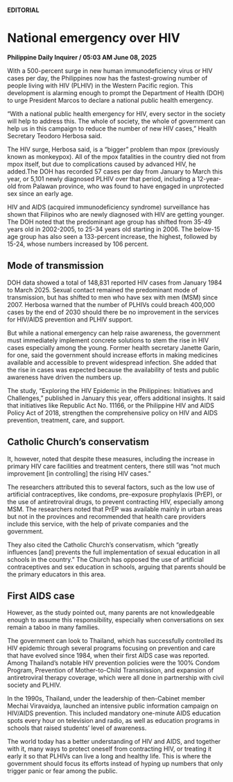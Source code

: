 **EDITORIAL**

# National emergency over HIV

****Philippine Daily Inquirer / 05:03 AM June 08, 2025****

With a 500-percent surge in new human immunodeficiency virus or HIV cases per day, the Philippines now has the fastest-growing number of people living with HIV (PLHIV) in the Western Pacific region. This development is alarming enough to prompt the Department of Health (DOH) to urge President Marcos to declare a national public health emergency.

“With a national public health emergency for HIV, every sector in the society will help to address this. The whole of society, the whole of government can help us in this campaign to reduce the number of new HIV cases,” Health Secretary Teodoro Herbosa said.

The HIV surge, Herbosa said, is a “bigger” problem than mpox (previously known as monkeypox). All of the mpox fatalities in the country died not from mpox itself, but due to complications caused by advanced HIV, he added.The DOH has recorded 57 cases per day from January to March this year, or 5,101 newly diagnosed PLHIV over that period, including a 12-year-old from Palawan province, who was found to have engaged in unprotected sex since an early age.

HIV and AIDS (acquired immunodeficiency syndrome) surveillance has shown that Filipinos who are newly diagnosed with HIV are getting younger. The DOH noted that the predominant age group has shifted from 35-49 years old in 2002-2005, to 25-34 years old starting in 2006. The below-15 age group has also seen a 133-percent increase, the highest, followed by 15-24, whose numbers increased by 106 percent.

## Mode of transmission

DOH data showed a total of 148,831 reported HIV cases from January 1984 to March 2025. Sexual contact remained the predominant mode of transmission, but has shifted to men who have sex with men (MSM) since 2007. Herbosa warned that the number of PLHIVs could breach 400,000 cases by the end of 2030 should there be no improvement in the services for HIV/AIDS prevention and PLHIV support.

But while a national emergency can help raise awareness, the government must immediately implement concrete solutions to stem the rise in HIV cases especially among the young. Former health secretary Janette Garin, for one, said the government should increase efforts in making medicines available and accessible to prevent widespread infection. She added that the rise in cases was expected because the availability of tests and public awareness have driven the numbers up.

The study, “Exploring the HIV Epidemic in the Philippines: Initiatives and Challenges,” published in January this year, offers additional insights. It said that initiatives like Republic Act No. 11166, or the Philippine HIV and AIDS Policy Act of 2018, strengthen the comprehensive policy on HIV and AIDS prevention, treatment, care, and support.

## Catholic Church’s conservatism

It, however, noted that despite these measures, including the increase in primary HIV care facilities and treatment centers, there still was “not much improvement [in controlling] the rising HIV cases.”

The researchers attributed this to several factors, such as the low use of artificial contraceptives, like condoms, pre-exposure prophylaxis (PrEP), or the use of antiretroviral drugs, to prevent contracting HIV, especially among MSM. The researchers noted that PrEP was available mainly in urban areas but not in the provinces and recommended that health care providers include this service, with the help of private companies and the government.

They also cited the Catholic Church’s conservatism, which “greatly influences [and] prevents the full implementation of sexual education in all schools in the country.” The Church has opposed the use of artificial contraceptives and sex education in schools, arguing that parents should be the primary educators in this area.

## First AIDS case

However, as the study pointed out, many parents are not knowledgeable enough to assume this responsibility, especially when conversations on sex remain a taboo in many families.

The government can look to Thailand, which has successfully controlled its HIV epidemic through several programs focusing on prevention and care that have evolved since 1984, when their first AIDS case was reported. Among Thailand’s notable HIV prevention policies were the 100% Condom Program, Prevention of Mother-to-Child Transmission, and expansion of antiretroviral therapy coverage, which were all done in partnership with civil society and PLHIV.

In the 1990s, Thailand, under the leadership of then-Cabinet member Mechai Viravaidya, launched an intensive public information campaign on HIV/AIDS prevention. This included mandatory one-minute AIDS education spots every hour on television and radio, as well as education programs in schools that raised students’ level of awareness.

The world today has a better understanding of HIV and AIDS, and together with it, many ways to protect oneself from contracting HIV, or treating it early it so that PLHIVs can live a long and healthy life. This is where the government should focus its efforts instead of hyping up numbers that only trigger panic or fear among the public.